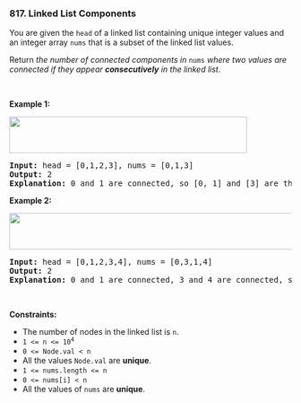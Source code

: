 <h3 align="left"> 817. Linked List Components</h3>
<div><p>You are given the <code>head</code> of a linked list containing unique integer values and an integer array <code>nums</code> that is a subset of the linked list values.</p>

<p>Return <em>the number of connected components in </em><code>nums</code><em> where two values are connected if they appear <strong>consecutively</strong> in the linked list</em>.</p>

<p>&nbsp;</p>
<p><strong>Example 1:</strong></p>
<img alt="" src="https://assets.leetcode.com/uploads/2021/07/22/lc-linkedlistcom1.jpg" style="width: 424px; height: 65px;">
<pre><strong>Input:</strong> head = [0,1,2,3], nums = [0,1,3]
<strong>Output:</strong> 2
<strong>Explanation:</strong> 0 and 1 are connected, so [0, 1] and [3] are the two connected components.
</pre>

<p><strong>Example 2:</strong></p>
<img alt="" src="https://assets.leetcode.com/uploads/2021/07/22/lc-linkedlistcom2.jpg" style="width: 544px; height: 65px;">
<pre><strong>Input:</strong> head = [0,1,2,3,4], nums = [0,3,1,4]
<strong>Output:</strong> 2
<strong>Explanation:</strong> 0 and 1 are connected, 3 and 4 are connected, so [0, 1] and [3, 4] are the two connected components.
</pre>

<p>&nbsp;</p>
<p><strong>Constraints:</strong></p>

<ul>
	<li>The number of nodes in the linked list is <code>n</code>.</li>
	<li><code>1 &lt;= n &lt;= 10<sup>4</sup></code></li>
	<li><code>0 &lt;= Node.val &lt; n</code></li>
	<li>All the values <code>Node.val</code> are <strong>unique</strong>.</li>
	<li><code>1 &lt;= nums.length &lt;= n</code></li>
	<li><code>0 &lt;= nums[i] &lt; n</code></li>
	<li>All the values of <code>nums</code> are <strong>unique</strong>.</li>
</ul>
</div>